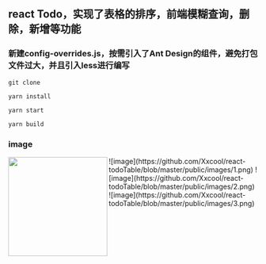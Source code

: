 ## react Todo，实现了表格的排序，前端模糊查询，删除，新增等功能

### 新建config-overrides.js，按需引入了Ant Design的组件，避免打包文件过大，并且引入less进行编写

```
git clone

yarn install

yarn start

yarn build
```
### image
<img align="left" width="200" height="200" src="https://github.com/Xxcool/react-todoTable/blob/master/public/images/1.png" />
![image](https://github.com/Xxcool/react-todoTable/blob/master/public/images/1.png)
![image](https://github.com/Xxcool/react-todoTable/blob/master/public/images/2.png)
![image](https://github.com/Xxcool/react-todoTable/blob/master/public/images/3.png)
